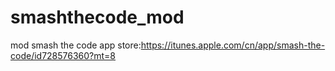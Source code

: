 # smashthecode_mod
mod smash the code 
app store:https://itunes.apple.com/cn/app/smash-the-code/id728576360?mt=8
